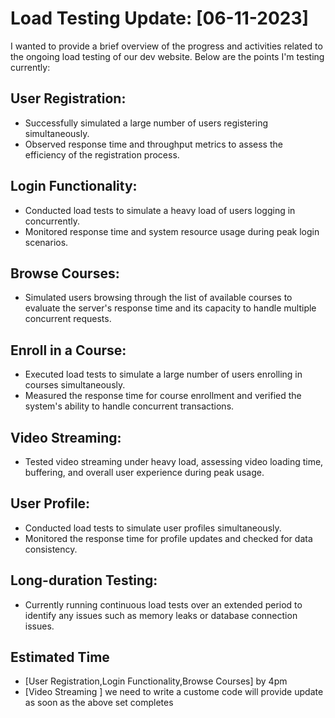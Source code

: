 # Load Testing Update: [06-11-2023]


I wanted to provide a brief overview of the progress and activities related to the ongoing load testing of our dev website. Below are the points I'm testing currently:

## User Registration: 

- Successfully simulated a large number of users registering simultaneously.
- Observed response time and throughput metrics to assess the efficiency of the registration process.

## Login Functionality:

- Conducted load tests to simulate a heavy load of users logging in concurrently.
- Monitored response time and system resource usage during peak login scenarios.

## Browse Courses:

- Simulated users browsing through the list of available courses to evaluate the server's response time and its capacity to handle multiple concurrent requests.

## Enroll in a Course:

- Executed load tests to simulate a large number of users enrolling in courses simultaneously.
- Measured the response time for course enrollment and verified the system's ability to handle concurrent transactions.

## Video Streaming:

- Tested video streaming under heavy load, assessing video loading time, buffering, and overall user experience during peak usage.

## User Profile:

- Conducted load tests to simulate user profiles simultaneously.
- Monitored the response time for profile updates and checked for data consistency.


## Long-duration Testing:

- Currently running continuous load tests over an extended period to identify any issues such as memory leaks or database connection issues.

## Estimated Time
- [User Registration,Login Functionality,Browse Courses] by 4pm
- [Video Streaming ] we need to write a custome code will provide update as soon as the above set completes

